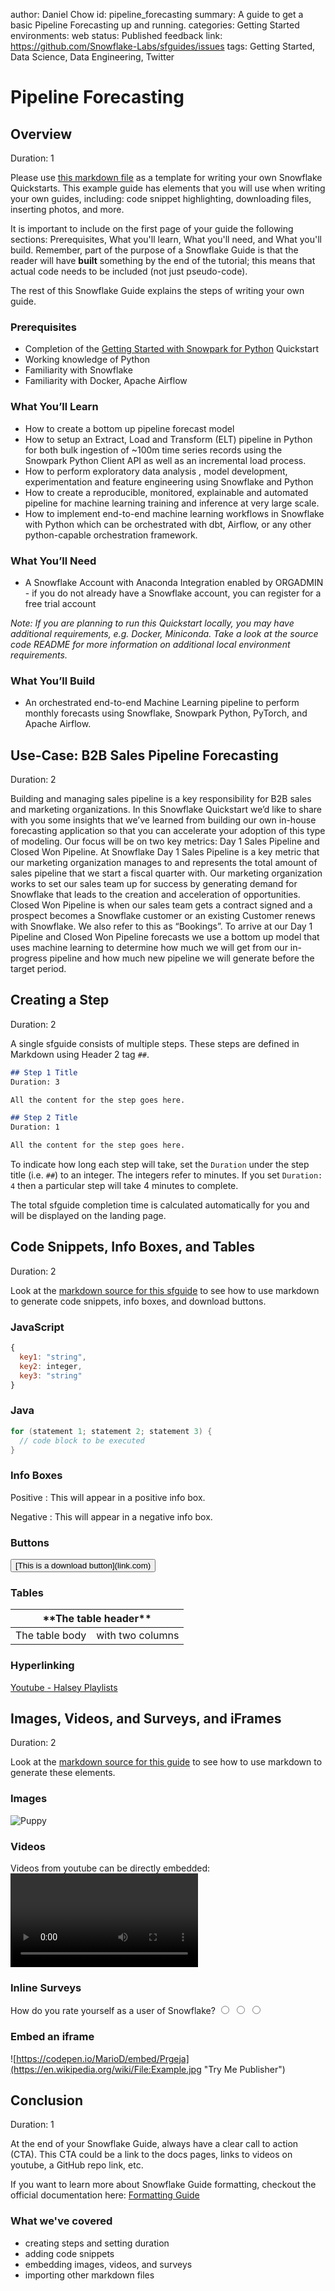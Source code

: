 author: Daniel Chow
id: pipeline_forecasting
summary: A guide to get a basic Pipeline Forecasting up and running.
categories: Getting Started
environments: web
status: Published 
feedback link: https://github.com/Snowflake-Labs/sfguides/issues
tags: Getting Started, Data Science, Data Engineering, Twitter 

# Pipeline Forecasting
<!-- ------------------------ -->
## Overview 
Duration: 1

Please use [this markdown file](https://raw.githubusercontent.com/Snowflake-Labs/sfguides/master/site/sfguides/sample.md) as a template for writing your own Snowflake Quickstarts. This example guide has elements that you will use when writing your own guides, including: code snippet highlighting, downloading files, inserting photos, and more. 

It is important to include on the first page of your guide the following sections: Prerequisites, What you'll learn, What you'll need, and What you'll build. Remember, part of the purpose of a Snowflake Guide is that the reader will have **built** something by the end of the tutorial; this means that actual code needs to be included (not just pseudo-code).

The rest of this Snowflake Guide explains the steps of writing your own guide. 

### Prerequisites
* Completion of the [Getting Started with Snowpark for Python](https://quickstarts.snowflake.com/guide/getting_started_snowpark_machine_learning/#0) Quickstart
* Working knowledge of Python
* Familiarity with Snowflake
* Familiarity with Docker, Apache Airflow

### What You’ll Learn 
* How to create a bottom up pipeline forecast model
* How to setup an Extract, Load and Transform (ELT) pipeline in Python for both bulk ingestion of ~100m time series records using the Snowpark Python Client API as well as an incremental load process.
* How to perform exploratory data analysis , model development, experimentation and feature engineering using Snowflake and Python
* How to create a reproducible, monitored, explainable and automated pipeline for machine learning training and inference at very large scale.
* How to implement end-to-end machine learning workflows in Snowflake with Python which can be orchestrated with dbt, Airflow, or any other python-capable orchestration framework.

### What You’ll Need 
* A Snowflake Account with Anaconda Integration enabled by ORGADMIN - if you do not already have a Snowflake account, you can register for a free trial account

*Note: If you are planning to run this Quickstart locally, you may have additional requirements, e.g. Docker, Miniconda. Take a look at the source code README for more information on additional local environment requirements.*

### What You’ll Build 
* An orchestrated end-to-end Machine Learning pipeline to perform monthly forecasts using Snowflake, Snowpark Python, PyTorch, and Apache Airflow.



<!-- ------------------------ -->
## Use-Case: B2B Sales Pipeline Forecasting
Duration: 2

Building and managing sales pipeline is a key responsibility for B2B sales and marketing organizations. In this Snowflake Quickstart we’d like to share with you some insights that we’ve learned from building our own in-house forecasting application so that you can accelerate your adoption of this type of modeling. Our focus will be on two key metrics: Day 1 Sales Pipeline and Closed Won Pipeline.
 At Snowflake Day 1 Sales Pipeline is a key metric that our marketing organization manages to and represents the total amount of sales pipeline that we start a fiscal quarter with. Our marketing organization works to set our sales team up for success by generating demand for Snowflake that leads to the creation and acceleration of opportunities. 
Closed Won Pipeline is when our sales team gets a contract signed and a prospect becomes a Snowflake customer or an existing Customer renews with Snowflake. We also refer to this as “Bookings”. 
To arrive at our Day 1 Pipeline and Closed Won Pipeline forecasts we use a bottom up model that uses machine learning to determine how much we will get from our in-progress pipeline and how much new pipeline we will generate before the target period.

<!-- ------------------------ -->
## Creating a Step
Duration: 2

A single sfguide consists of multiple steps. These steps are defined in Markdown using Header 2 tag `##`. 

```markdown
## Step 1 Title
Duration: 3

All the content for the step goes here.

## Step 2 Title
Duration: 1

All the content for the step goes here.
```

To indicate how long each step will take, set the `Duration` under the step title (i.e. `##`) to an integer. The integers refer to minutes. If you set `Duration: 4` then a particular step will take 4 minutes to complete. 

The total sfguide completion time is calculated automatically for you and will be displayed on the landing page. 

<!-- ------------------------ -->
## Code Snippets, Info Boxes, and Tables
Duration: 2

Look at the [markdown source for this sfguide](https://raw.githubusercontent.com/Snowflake-Labs/sfguides/master/site/sfguides/sample.md) to see how to use markdown to generate code snippets, info boxes, and download buttons. 

### JavaScript
```javascript
{ 
  key1: "string", 
  key2: integer,
  key3: "string"
}
```

### Java
```java
for (statement 1; statement 2; statement 3) {
  // code block to be executed
}
```

### Info Boxes
Positive
: This will appear in a positive info box.


Negative
: This will appear in a negative info box.

### Buttons
<button>
  [This is a download button](link.com)
</button>

### Tables
<table>
    <thead>
        <tr>
            <th colspan="2"> **The table header** </th>
        </tr>
    </thead>
    <tbody>
        <tr>
            <td>The table body</td>
            <td>with two columns</td>
        </tr>
    </tbody>
</table>

### Hyperlinking
[Youtube - Halsey Playlists](https://www.youtube.com/user/iamhalsey/playlists)

<!-- ------------------------ -->
## Images, Videos, and Surveys, and iFrames
Duration: 2

Look at the [markdown source for this guide](https://raw.githubusercontent.com/Snowflake-Labs/sfguides/master/site/sfguides/sample.md) to see how to use markdown to generate these elements. 

### Images
![Puppy](assets/SAMPLE.jpg)

### Videos
Videos from youtube can be directly embedded:
<video id="KmeiFXrZucE"></video>

### Inline Surveys
<form>
  <name>How do you rate yourself as a user of Snowflake?</name>
  <input type="radio" value="Beginner">
  <input type="radio" value="Intermediate">
  <input type="radio" value="Advanced">
</form>

### Embed an iframe
![https://codepen.io/MarioD/embed/Prgeja](https://en.wikipedia.org/wiki/File:Example.jpg "Try Me Publisher")

<!-- ------------------------ -->
## Conclusion
Duration: 1

At the end of your Snowflake Guide, always have a clear call to action (CTA). This CTA could be a link to the docs pages, links to videos on youtube, a GitHub repo link, etc. 

If you want to learn more about Snowflake Guide formatting, checkout the official documentation here: [Formatting Guide](https://github.com/googlecodelabs/tools/blob/master/FORMAT-GUIDE.md)

### What we've covered
- creating steps and setting duration
- adding code snippets
- embedding images, videos, and surveys
- importing other markdown files